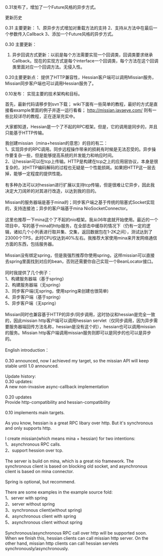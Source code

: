 0.31发布了，增加了一个Future风格的异步方式。

更新历史

0.31 主要更新：
1、原异步方式增加对重载方法的支持
2、支持从方法中在最后一个参数传入Callback
3、添加一个Future风格的异步方式。

0.30 主要更新：
1. 异步回调方式更新：以前是每个方法需要实现一个回调类，回调类要求继承Callback。现在的实现方式是每个interface一个回调类，每个方法在这个回调类里面对应一个回调方法。无侵入性。

0.20主要更新点：
提供了HTTP兼容性，Hessian客户端可以调用Missian服务，Missian同步客户端也可以调用Hessian服务了。

0.10发布：
实现主要的技术架构和目标。


首先，最新代码请移步到svn下载；
wiki下面有一些简单的教程，最好的方式是直接看example里面的例子并逐一运行看看；
http://missian.javaeye.com/ 则有一些比较详尽的教程，正在逐渐充实中。

大家都知道，Hessian是一个了不起的RPC框架。但是，它的调用是同步的，并且只能基于HTTP传输。

我创建missian（mina+hessian的意思）的目的有二：<br>
1、实现异步的RPC调用。同步远程操作带来的损耗有时候是无法忍受的。异步操作要复杂一些，但是能够提高系统的并发能力和响应时间。<br>
2、让hessian可以在tcp上传输。HTTP是构建在tcp之上的应用层协议，本身是很复杂的，对HTTP编码解码的过程也无疑是一个性能损耗。如果把HTTP这一层去掉，能够一定程度的提供性能。<br>
<br>
有多种办法可以对hessian进行扩展以支持tcp传输，但是很难让它异步，因此我决定大刀阔斧的对其进行改造，以达到我的目的。<br>
<br>
Missian的服务器端是基于mina的；同步客户端之基于传统的阻塞式Socket实现的，支持连接池；异步的客户端基于mina NioSocketConnector。<br>
<br>
这里也推荐一下mina这个了不起的nio框架。我从06年底就开始使用。最近的一个项目中，写的基于mina的http服务，在全部击中缓存的情况下（仍有一定的逻辑，诸如几个小列表进行取并集、交集，返回数据包在1-2K之间），测试达到了23000个TPS，此时CPU仅达到40%左右。我推荐大家使用mina来开发网络通信方面的东西，包括服务器。<br>
<br>
Missian没有绑定spring，但是我强烈推荐你使用spring，这样missian可以直接去spring里面找到对应的bean，否则还需要你自己实现一个BeanLocator接口。<br>
<br>
同时我提供了几个例子：<br>
1、构建服务器端（基于spring）<br>
2、构建服务器端（无spring）<br>
3、同步客户端(无spring，使用spring来创建也很简单)<br>
4、异步客户端（基于spring）<br>
5、异步客户端（无spring）<br>
<br>
Missian同时也兼容基于HTTP的异步/同步调用，这时协议和hessian是完全一致的，因此missian http客户端可以调用hessian servlet（仅同步调用，因为异步需要服务器端回传方法名称，hessian是没有这个的），hessian也可以调用missian的服务。Missian http客户端调用missian服务则即可以是同步的也可以是异步的。<br>
<br>
English introduction：<br>
<br>
0.30 announced, now I achieved my target, so the missian API will keep stable until 1.0 announced.<br>
<br>
Update history:<br>
0.30 updates:<br>
A new non-invasive async-callback implementation<br>
<br>
0.20 updates<br>
Provide http-compatibility and hessian-compatibility<br>
<br>
0.10 implements main targets.<br>
<br>
As you know, hessian is a great RPC libary over http. But it's synchronous and only supports http.<br>
<br>
I create missian(which means mina + hessian) for two intentions:<br>
1、asynchronous RPC calls.<br>
2、support hession over tcp.<br>
<br>
The server is build on mina, which is a great nio framework. The synchronous client is based on blocking old socket, and asynchronous client is based on mina connector.<br>
<br>
Spring is optional, but recommend.<br>
<br>
There are some examples in the example source fold:<br>
1、server with spring<br>
2、server without spring<br>
3、synchronous client(without spring)<br>
4、asynchronous client with spring<br>
5、asynchronous client without spring<br>
<br>
Synchronous/asynchronous RPC call over http will be supported soon. When we finish this, hessian clients can call missian http server. On the other hand, missian http clients can call hessian servlets synchronously/asynchronously.